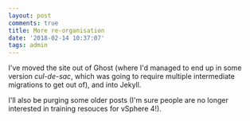 ```yaml
---
layout: post
comments: true
title: More re-organisation
date: '2018-02-14 10:37:07'
tags: admin
---
```


I've moved the site out of Ghost (where I'd managed to end up in some version _cul-de-sac_, which was going to require multiple intermediate migrations to get out of), and into Jekyll.


<!--more-->
I'll also be purging some older posts (I'm sure people are no longer interested in training resouces for vSphere 4!).

